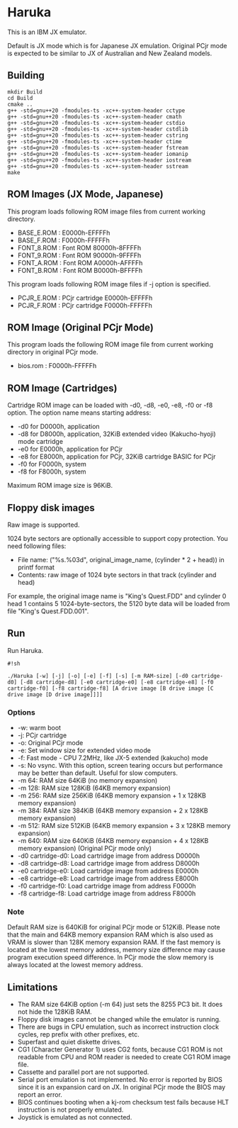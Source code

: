 # Haruka

This is an IBM JX emulator.

Default is JX mode which is for Japanese JX emulation. Original PCjr mode is expected to be similar to JX of Australian and New Zealand models.

## Building

```
mkdir Build
cd Build
cmake ..
g++ -std=gnu++20 -fmodules-ts -xc++-system-header cctype
g++ -std=gnu++20 -fmodules-ts -xc++-system-header cmath
g++ -std=gnu++20 -fmodules-ts -xc++-system-header cstdio
g++ -std=gnu++20 -fmodules-ts -xc++-system-header cstdlib
g++ -std=gnu++20 -fmodules-ts -xc++-system-header cstring
g++ -std=gnu++20 -fmodules-ts -xc++-system-header ctime
g++ -std=gnu++20 -fmodules-ts -xc++-system-header fstream
g++ -std=gnu++20 -fmodules-ts -xc++-system-header iomanip
g++ -std=gnu++20 -fmodules-ts -xc++-system-header iostream
g++ -std=gnu++20 -fmodules-ts -xc++-system-header sstream
make
```

## ROM Images (JX Mode, Japanese)

This program loads following ROM image files from current working directory.

* BASE_E.ROM : E0000h-EFFFFh
* BASE_F.ROM : F0000h-FFFFFh
* FONT_8.ROM : Font ROM 80000h-8FFFFh
* FONT_9.ROM : Font ROM 90000h-9FFFFh
* FONT_A.ROM : Font ROM A0000h-AFFFFh
* FONT_B.ROM : Font ROM B0000h-BFFFFh

This program loads following ROM image files if -j option is specified.

* PCJR_E.ROM : PCjr cartridge E0000h-EFFFFh
* PCJR_F.ROM : PCjr cartridge F0000h-FFFFFh

## ROM Image (Original PCjr Mode)

This program loads the following ROM image file from current working directory in original PCjr mode.

* bios.rom : F0000h-FFFFFh

## ROM Image (Cartridges)

Cartridge ROM image can be loaded with -d0, -d8, -e0, -e8, -f0 or -f8 option. The option name means starting address:

* -d0 for D0000h, application
* -d8 for D8000h, application, 32KiB extended video (Kakucho-hyoji) mode cartridge
* -e0 for E0000h, application for PCjr
* -e8 for E8000h, application for PCjr, 32KiB cartridge BASIC for PCjr
* -f0 for F0000h, system
* -f8 for F8000h, system

Maximum ROM image size is 96KiB.

## Floppy disk images

Raw image is supported.

1024 byte sectors are optionally accessible to support copy protection. You need following files:

* File name: ("%s.%03d", original_image_name, (cylinder * 2 + head)) in printf format
* Contents: raw image of 1024 byte sectors in that track (cylinder and head)

For example, the original image name is "King's Quest.FDD" and cylinder 0 head 1 contains 5 1024-byte-sectors, the 5120 byte data will be loaded from file "King's Quest.FDD.001".

## Run

Run Haruka.

```
#!sh

./Haruka [-w] [-j] [-o] [-e] [-f] [-s] [-m RAM-size] [-d0 cartridge-d0] [-d8 cartridge-d8] [-e0 cartridge-e0] [-e8 cartridge-e8] [-f0 cartridge-f0] [-f8 cartridge-f8] [A drive image [B drive image [C drive image [D drive image]]]]
```

### Options

* -w: warm boot
* -j: PCjr cartridge
* -o: Original PCjr mode
* -e: Set window size for extended video mode
* -f: Fast mode - CPU 7.2MHz, like JX-5 extended (kakucho) mode
* -s: No vsync. With this option, screen tearing occurs but performance may be better than default. Useful for slow computers.
* -m 64: RAM size 64KiB (no memory expansion)
* -m 128: RAM size 128KiB (64KB memory expansion)
* -m 256: RAM size 256KiB (64KB memory expansion + 1 x 128KB memory expansion)
* -m 384: RAM size 384KiB (64KB memory expansion + 2 x 128KB memory expansion)
* -m 512: RAM size 512KiB (64KB memory expansion + 3 x 128KB memory expansion)
* -m 640: RAM size 640KiB (64KB memory expansion + 4 x 128KB memory expansion) (Original PCjr mode only)
* -d0 cartridge-d0: Load cartridge image from address D0000h
* -d8 cartridge-d8: Load cartridge image from address D8000h
* -e0 cartridge-e0: Load cartridge image from address E0000h
* -e8 cartridge-e8: Load cartridge image from address E8000h
* -f0 cartridge-f0: Load cartridge image from address F0000h
* -f8 cartridge-f8: Load cartridge image from address F8000h

### Note

Default RAM size is 640KiB for original PCjr mode or 512KiB. Please note that the main and 64KB memory expansion RAM which is also used as VRAM is slower than 128K memory expansion RAM. If the fast memory is located at the lowest memory address, memory size difference may cause program execution speed difference. In PCjr mode the slow memory is always located at the lowest memory address.

## Limitations

* The RAM size 64KiB option (-m 64) just sets the 8255 PC3 bit. It does not hide the 128KiB RAM.
* Floppy disk images cannot be changed while the emulator is running.
* There are bugs in CPU emulation, such as incorrect instruction clock cycles, rep prefix with other prefixes, etc.
* Superfast and quiet diskette drives.
* CG1 (Character Generator 1) uses CG2 fonts, because CG1 ROM is not readable from CPU and ROM reader is needed to create CG1 ROM image file.
* Cassette and parallel port are not supported.
* Serial port emulation is not implemented. No error is reported by BIOS since it is an expansion card on JX. In original PCjr mode the BIOS may report an error.
* BIOS continues booting when a kj-rom checksum test fails because HLT instruction is not properly emulated.
* Joystick is emulated as not connected.